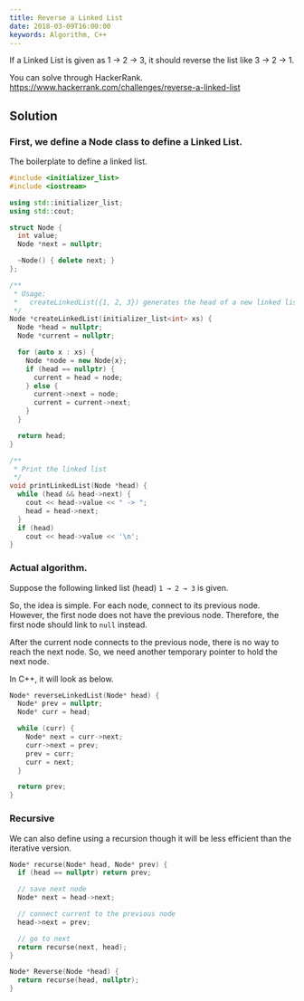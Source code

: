 ```yaml
---
title: Reverse a Linked List
date: 2018-03-09T16:00:00
keywords: Algorithm, C++
---
```


If a Linked List is given as 1 → 2 → 3, it should reverse the list like 3 → 2 → 1.

You can solve through HackerRank. <https://www.hackerrank.com/challenges/reverse-a-linked-list>

## Solution<a id="sec-1-1"></a>

### First, we define a Node class to define a Linked List.

The boilerplate to define a linked list.

```cpp
#include <initializer_list>
#include <iostream>

using std::initializer_list;
using std::cout;

struct Node {
  int value;
  Node *next = nullptr;

  ~Node() { delete next; }
};

/**
 * Usage:
 *   createLinkedList({1, 2, 3}) generates the head of a new linked list
 */
Node *createLinkedList(initializer_list<int> xs) {
  Node *head = nullptr;
  Node *current = nullptr;

  for (auto x : xs) {
    Node *node = new Node{x};
    if (head == nullptr) {
      current = head = node;
    } else {
      current->next = node;
      current = current->next;
    }
  }

  return head;
}

/**
 * Print the linked list
 */
void printLinkedList(Node *head) {
  while (head && head->next) {
    cout << head->value << " -> ";
    head = head->next;
  }
  if (head)
    cout << head->value << '\n';
}
```

### Actual algorithm.

Suppose the following linked list (head) `1 → 2 → 3` is given.

So, the idea is simple. For each node, connect to its previous node. However, the first node does not have the previous node. Therefore, the first node should link to `null` instead.

After the current node connects to the previous node, there is no way to reach the next node. So, we need another temporary pointer to hold the next node.

In C++, it will look as below.

```cpp
Node* reverseLinkedList(Node* head) {
  Node* prev = nullptr;
  Node* curr = head;

  while (curr) {
    Node* next = curr->next;
    curr->next = prev;
    prev = curr;
    curr = next;
  }

  return prev;
}
```

### Recursive

We can also define using a recursion though it will be less efficient than the iterative version.

```cpp
Node* recurse(Node* head, Node* prev) {
  if (head == nullptr) return prev;

  // save next node
  Node* next = head->next;

  // connect current to the previous node
  head->next = prev;

  // go to next
  return recurse(next, head);
}

Node* Reverse(Node *head) {
  return recurse(head, nullptr);
}
```
